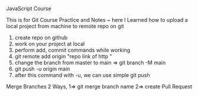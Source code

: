 JavaScript Course 

This is for Git Course Practice and Notes
~ here I Learned how to upload a local project from machine to remote repo on git
1. create repo on github
2. work on your project at local
3. perform add, commit commands while working
4. git remote add origin "repo link of http "
5. change the branch from master to main => git branch -M main
6. git push -u origin main
7. after this command with -u, we can use simple git push

Merge Branches
  2 Ways,  1=> git merge branch name
            2=> create Pull Request
            